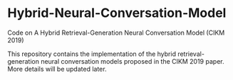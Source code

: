 # Hybrid-Neural-Conversation-Model
Code on A Hybrid Retrieval-Generation Neural Conversation Model (CIKM 2019)

This repository contains the implementation of the hybrid retrieval-generation neural conversation models proposed in the CIKM 2019 paper. More details will be updated later.
